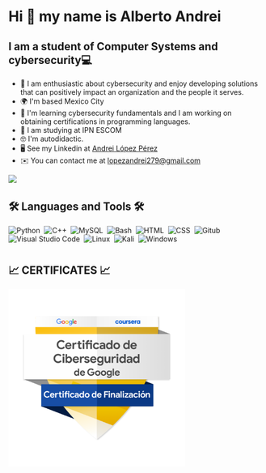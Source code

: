 Hi 👋 my name is Alberto Andrei
============================
I am a student of Computer Systems and cybersecurity💻
--------------------------------------------

*   👀  I am enthusiastic about cybersecurity and enjoy developing solutions that can positively impact an organization and the people it serves. 
*   🌍  I'm based Mexico City
*   🧠  I'm learning cybersecurity fundamentals and I am working on obtaining certifications in programming languages.
*   🤝  I am studying at IPN ESCOM
*   🤓  I'm autodidactic.
*   🖥️  See my Linkedin at [Andrei López Pérez](https://www.linkedin.com/in/andrei-l%C3%B3pez-p%C3%A9rez-662885197/)
*   ✉️  You can contact me at [lopezandrei279@gmail.com](lopezandrei279@gmail.com)

<a 
                href="https://www.linkedin.com/in/andrei-l%C3%B3pez-p%C3%A9rez-662885197/" target="_blank" rel="noreferrer"><img
                src="https://img.shields.io/badge/LinkedIn-0077B5?style=for-the-badge&logo=linkedin&logoColor=white"
/><a/>
## 🛠 Languages and Tools 🛠

![Python](https://img.shields.io/badge/Python-05122A?style=flat&logo=python&logoColor=ffdd54)&nbsp;
![C++](https://img.shields.io/badge/C%2B%2B-05122A?style=flat&logo=cplusplus&logoColor=28ABE8)&nbsp;
![MySQL](https://img.shields.io/badge/Mysql-05122A?style=flat&logo=mysql&logoColor=28ABE8)&nbsp;
![Bash](https://img.shields.io/badge/Bash-05122A?style=flat&logo=gnu-bash&logoColor=89E051)&nbsp;
![HTML](https://img.shields.io/badge/-HTML-05122A?style=flat&logo=HTML5)&nbsp; 
![CSS](https://img.shields.io/badge/-CSS-05122A?style=flat&logo=CSS3&logoColor=1572B6)&nbsp; 
![Gitub](https://img.shields.io/badge/-Github-05122A?style=flat&logo=github&logoColor=white)&nbsp; \
![Visual Studio Code](https://img.shields.io/badge/-Visual%20Studio%20Code-05122A?style=flat&logo=visual-studio-code&logoColor=007ACC)&nbsp; 
![Linux](https://img.shields.io/badge/Linux-05122A?style=flat&logo=linux&logoColor=yellow)&nbsp;
![Kali](https://img.shields.io/badge/Kali_Linux-05122A?style=flat&logo=kalilinux&logoColor=white)&nbsp;
![Windows](https://img.shields.io/badge/Windows-05122A?style=flat&logo=windows&logoColor=white)&nbsp;

<h1 align="center"></h1>

## 📈 CERTIFICATES 📈

<img src="https://github.com/4ndr01d274/Certificates/blob/main/Badges/certificado-de-ciberseguridad-de-google.png" width="350">
